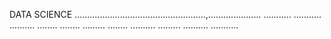 DATA SCIENCE ....................................................,.....................
...........
...........
..........
........
........
.........
........
..........
.........
..........
...........
